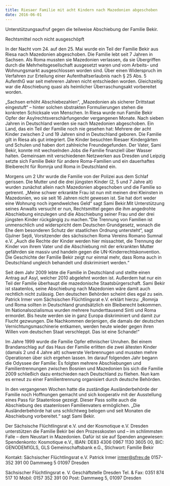 ```yaml
---
title: Riesaer Familie mit acht Kindern nach Mazedonien abgeschoben
date: 2016-06-01
---
```


Unterstützungsaufruf gegen die teilweise Abschiebung der Familie Bekir.

Rechtsmittel noch nicht ausgeschöpft

In der Nacht vom 24. auf den 25. Mai wurde ein Teil der Familie Bekir aus Riesa nach Mazedonien abgeschoben. Die Familie lebt seit 7 Jahren in Sachsen. Als Roma mussten sie Mazedonien verlassen, da sie Übergriffen durch die Mehrheitsgesellschaft ausgesetzt waren und vom Arbeits- und Wohnungsmarkt ausgeschlossen worden sind. Über einen Widerspruch im Verfahren zur Erteilung einer Aufenthaltserlaubnis nach § 25 Abs. 5 AufenthG war seit mehreren Jahren nicht entschieden worden. Gleichzeitig war die Abschiebung quasi als heimlicher Überraschungsakt vorbereitet worden.

„Sachsen erhöht Abschiebezahlen“, „Mazedonien als sicherer Drittstaat eingestuft“ – hinter solchen sbstrakten Formulierungen stehen die konkreten Schicksale von Menschen. In Riesa wurde nun Familie Bekir Opfer der Asylrechtsverschärfungender vergangenen Monate. Nach sieben Jahren in Deutschland werden sie nach Mazedonien abgeschoben. Ein Land, das ein Teil der Familie noch nie gesehen hat: Mehrere der acht Kinder zwischen 2 und 19 Jahren sind in Deutschland geboren. Die Familie gilt in Riesa als gut integriert. Die Kinder besuchten Riesaer Kindergärten und Schulen und haben dort zahlreiche Freundegefunden. Der Vater, Sami Bekir, konnte mit wechselnden Jobs die Familie finanziell über Wasser halten. Gemeinsam mit verschiedenen Netzwerken aus Dresden und Leipzig setzte sich Familie Bekir für andere Roma-Familien und ein dauerhaftes Bleiberecht für Romnja und Roma in Deutschland ein.

Morgens um 2 Uhr wurde die Familie von der Polizei aus dem Schlaf gerissen. Die Mutter und die drei jüngsten Kinder (2, 5 und 7 Jahre alt) wurden zunächst allein nach Mazedonien abgeschoben und die Familie so getrennt. „Meine schwer erkrankte Frau ist nun mit meinen drei Kleinsten in Mazedonien, wo sie seit 16 Jahren nicht gewesen ist. Sie hat dort weder eine Wohnung noch irgendwelches Geld“ sagt Sami Bekir.Mit Unterstützung seines Anwalts versucht er nun, Rechtsmittel gegen die ihm angedrohte Abschiebung einzulegen und die Abschiebung seiner Frau und der drei jüngsten Kinder rückgängig zu machen.“Die Trennung von Familien ist unmenschlich und widerspricht dem Deutschen Grundgesetz, wonach die Ehe dem besonderen Schutz der staatlichen Ordnung untersteht“, sagt Gjulner Sejdi, Vorsitzender des sächsischen Roma Vereins Romano Sumnal e.V. „Auch die Rechte der Kinder werden hier missachtet, die Trennung der Kinder von ihrem Vater und die Abschiebung mit der erkrankten Mutter gefährden sie massiv und handeln gegen die UN-Kinderrechtskonvention. Die Geschichte der Familie Bekir zeigt nur einmal mehr, dass Roma auch in Deutschland ungleich behandelt und diskriminiert werden.“

Seit dem Jahr 2009 lebte die Familie in Deutschland und stellte einen Antrag auf Asyl, welcher 2010 abgelehnt worden ist. Außerdem hat nur ein Teil der Familie überhaupt die mazedonische Staatsbürgerschaft. Sami Bekir ist staatenlos, seine Abschiebung nach Mazedonien wäre damit auch rechtlich nicht zulässig. Den deutschen Behörden scheint dies egal zu sein. Patrick Irmer vom Sächsischen Flüchtlingsrat e.V. erklärt hierzu: „Romnja und Roma sollten in Deutschland grundsätzlich ein Bleiberecht bekommen. Im Nationalsozialismus wurden mehrere hunderttausend Sinti und Roma ermordet. Bis heute werden sie in ganz Europa diskriminiert und damit zur Flucht gezwungen. Die Nachkommen derjenigen, die damals der deutschen Vernichtungsmaschinerie entkamen, werden heute wieder gegen ihren Willen vom deutschen Staat verschleppt. Das ist eine Schande!“

Im Jahre 1999 wurde die Familie Opfer ethnischer Unruhen. Bei einem Brandanschlag auf das Haus der Familie erlitten die zwei ältesten Kinder (damals 2 und 4 Jahre alt) schwerste Verbrennugen und mussten mehre Operationen über sich ergehen lassen. Im darauf folgenden Jahr begann die Odyssee der Familie: Es folgten mehrere Abschiebungen und Familientrennungen zwischen Bosnien und Mazedonien bis sich die Familie 2009 schließich dazu entschieden nach Deutschland zu fliehen. Nun kam es erneut zu einer Familientrennung organisiert durch deutsche Behörden.

In den vergangenen Wochen hatte die zuständige Ausländerbehörde der Familie noch Hoffnungen gemacht und sich kooperativ mit der Ausstellung eines Pass für Staatenlose gezeigt. Dieser Pass sollte auch die Abschiebung des staatenlosen Familienvaters ermöglichen. „Die Ausländerbehörde hat uns schlichtweg belogen und seit Monaten die Abschiebung vorbereitet.“ sagt Sami Bekir.

Der Sächsische Flüchtlingsrat e.V. und der Kosmotique e.V. Dresden unterstützen die Familie Bekir bei den Prozesskosten und – im schlimmsten Falle – dem Neustart in Mazedonien. Dafür ist sie auf Spenden angewiesen: Spendenkonto: Kosmotique e.V., IBAN: DE83 4306 0967 1130 3605 00, BIC: GENODEM1GLS, GLS Gemeinschaftsbank e.G., Stichwort: Familie Bekir

Kontakt:
Sächsischer Flüchtlingsrat e.V.
Patrick Irmer
irmer@sfrev.de
0157-352 391 00
Dammweg 5
01097 Dresden

Sächsischer Flüchtlingsrat e. V.
Geschäftstelle Dresden
Tel. & Fax: 0351 874 517 10 Mobil: 0157 352 391 00
Post: Dammweg 5, 01097 Dresden
